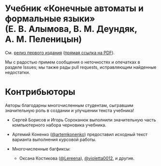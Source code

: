 # Учебник «Конечные автоматы и формальные языки» (Е. В. Алымова, В. М. Деундяк, А. М. Пеленицын)

См. [релиз первого издания](https://github.com/ulysses4ever/formal-langs-textbook/releases/tag/v1.0.4)
([прямая ссылка на PDF](https://github.com/ulysses4ever/formal-langs-textbook/releases/download/v1.0.4/main.pdf)).

Мы с радостью примем сообщения о неточностях и опечатках в разделе Issues;
мы также рады pull requests, исправляющим найденные недостатки.

# Контрибьюторы

Авторы благодарны многочисленным студентам, сыгравшим значительную роль в создании и улучшении текста учебника!

* Сергей Борисов и Игорь Сороканюк выполнили значительную часть компьютерного набора черновика учебника.

* Артемий Коненко ([@artemkonenko](https://github.com/artemkonenko)) предоставил исходный текст варианта выполнения курсовой работы.

* Многочисленные багфиксы:

  * Оксана Костикова ([@Lereena](https://github.com/Lereena)), [@violetta0012](https://github.com/violetta0012), и другие.

